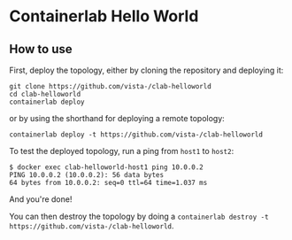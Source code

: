 # Containerlab Hello World

## How to use

First, deploy the topology, either by cloning the repository and deploying it:

```
git clone https://github.com/vista-/clab-helloworld
cd clab-helloworld
containerlab deploy
```

or by using the shorthand for deploying a remote topology:

```
containerlab deploy -t https://github.com/vista-/clab-helloworld
```

To test the deployed topology, run a ping from `host1` to `host2`:

```
$ docker exec clab-helloworld-host1 ping 10.0.0.2
PING 10.0.0.2 (10.0.0.2): 56 data bytes
64 bytes from 10.0.0.2: seq=0 ttl=64 time=1.037 ms
```

And you're done!

You can then destroy the topology by doing a `containerlab destroy -t https://github.com/vista-/clab-helloworld`.

